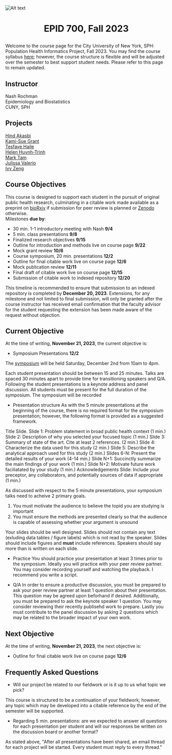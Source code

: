 ![Alt text](https://github.com/evoheal/EPID-700-Fall-2023/blob/main/CUNYbannerImage.png)
# <p align="center">EPID 700, Fall 2023</p>

Welcome to the course page for the City University of New York, SPH: Population Health Informatics Project, Fall 2023. You may find the course syllabus [here](https://github.com/evoheal/EPID-700-Fall-2023/blob/main/EPID%20700%20Syllabus%20Fall%202023.pdf); however, the course structure is flexible and will be adjusted over the semester to best support student needs. Please refer to this page to remain updated.

## Instructor
Nash Rochman<br/>
Epidemiology and Biostatistics<br/>
CUNY, SPH

## Projects

[Hind Akasbi](https://github.com/evoheal/EPID-700-Fall-2023/tree/main/Hind%20Akasbi)<br/>
[Kami-Sue Grant](https://github.com/evoheal/EPID-700-Fall-2023/tree/main/Kami-Sue%20Grant)<br/>
[Tesfaye Haile](https://github.com/evoheal/EPID-700-Fall-2023/tree/main/Tesfaye%20Haile)<br/>
[Helen Huynh-Trinh](https://github.com/evoheal/EPID-700-Fall-2023/tree/main/Helen%20Huynh-Trinh)<br/>
[Mark Tam](https://github.com/evoheal/EPID-700-Fall-2023/tree/main/Mark%20Tam)<br/>
[Julissa Valerio](https://github.com/evoheal/EPID-700-Fall-2023/tree/main/Julissa%20Valerio)<br/>
[Ivy Zeng](https://github.com/evoheal/EPID-700-Fall-2023/blob/main/Ivy%20Zeng)<br/>

## Course Objectives

This course is designed to support each student in the pursuit of original public health research, culminating in a citable work made available as a preprint on [bioRxiv](https://www.biorxiv.org/) if submission for peer review is planned or [Zenodo](https://zenodo.org/) otherwise.<br/>
Milestones **due by**:

* 30 min. 1-1 introductory meeting with Nash **9/4**
* 5 min. class presentations **9/8**
* Finalized research objectives **9/15**
* Outline for introduction and methods live on course page **9/22**
* Mock grant review **10/6**
* Course symposium, 20 min. presentations **12/2**
* Outline for final citable work live on course page **12/6**
* Mock publication review **12/11**
* Final draft of citable work live on course page **12/15**
* Submission of citable work to indexed repository **12/20**

This timeline is recommended to ensure that submission to an indexed repository is completed by **December 20, 2023**. Extensions, for any milestone and not limited to final submission, will only be granted after the course instructor has received email confirmation that the faculty advisor for the student requesting the extension has been made aware of the request without objection.

## Current Objective
At the time of writing, **November 21, 2023**, the current objective is:
* Symposium Presentations **12/2**

The [symposium](https://github.com/evoheal/EPID-700-Fall-2023/blob/main/EPID%20700%20Syllabus%20Fall%202023.pdf) will be held Saturday, December 2nd from 10am to 4pm.

Each student presentation should be between 15 and 25 minutes. Talks are spaced 30 minutes apart to provide time for transitioning speakers and Q/A. Following the student presentations is a keynote address and panel discussion. All students must be present for the full duration of the symposium. The symposium will be recorded

* Presentation structure
As with the 5 minute presentations at the beginning of the course, there is no required format for the symposium presentation; however, the following format is provided as a suggested framework.

Title Slide.
Slide 1: Problem statement in broad public health context (1 min.)
Slide 2: Description of why you selected your focused topic (1 min.)
Slide 3: Summary of state of the art. Cite at least 2 references. (2 min.)
Slide 4: Characterize the data used for this study (2 min.)
Slide 5: Describe the analytical approach used for this study (2 min.)
Slides 6-N: Present the detailed results of your work (4-14 min.)
Slide N+1: Succinctly summarize the main findings of your work (1 min.)
Slide N+2: Motivate future work faciliatated by your study (1 min.)
Acknowledgements Slide: Include your preceptor, any collaborators, and potentially sources of data if appropriate (1 min.)

As discussed with respect to the 5 minute presentations, your symposium talks need to acheive 2 primary goals.

1) You must motivate the audience to believe the topid you are studying is important
2) You must ensure the methods are presented clearly so that the audience is capable of assessing whether your argument is unsound

Your slides should be well designed. Slides should not contain any text (exluding data tables / figure labels) which is not read by the speaker. Slides should include figures and **must** include references. Speakers should say more than is written on each slide.

* Practice
You should practice your presentation at least 3 times prior to the symposium. Ideally you will practice with your peer review partner. You may consider recording yourself and watching the playback. I recommend you write a script.

* Q/A
In order to ensure a productive discussion, you must be prepared to ask your peer review partner at least 1 question about their presentation. This question may be agreed upon beforhand if desired. Additionally, you must be prepared to ask the keynote speaker 1 question. You may consider reviewing their recently publisehd work to prepare. Lastly you must contribute to the panel discussion by asking 2 questions which may be related to the broader impact of your own work.

## Next Objective
At the time of writing, **November 21, 2023**, the next objective is:
* Outline for final citable work live on course page **12/6**

## Frequently Asked Questions
* Will our project be related to our fieldwork or is it up to us what topic we pick?

This course is structured to be a continuation of your fieldwork; however, any topic which may be developed into a citable reference by the end of the semester will be supported.

* Regarding 5 min. presentations: are we expected to answer all questions for each presentation per student and will our responses be written on the discussion board or another format?

As stated above, "After all presentations have been shared, an email thread for each project will be started. Every student must reply to every thread."
